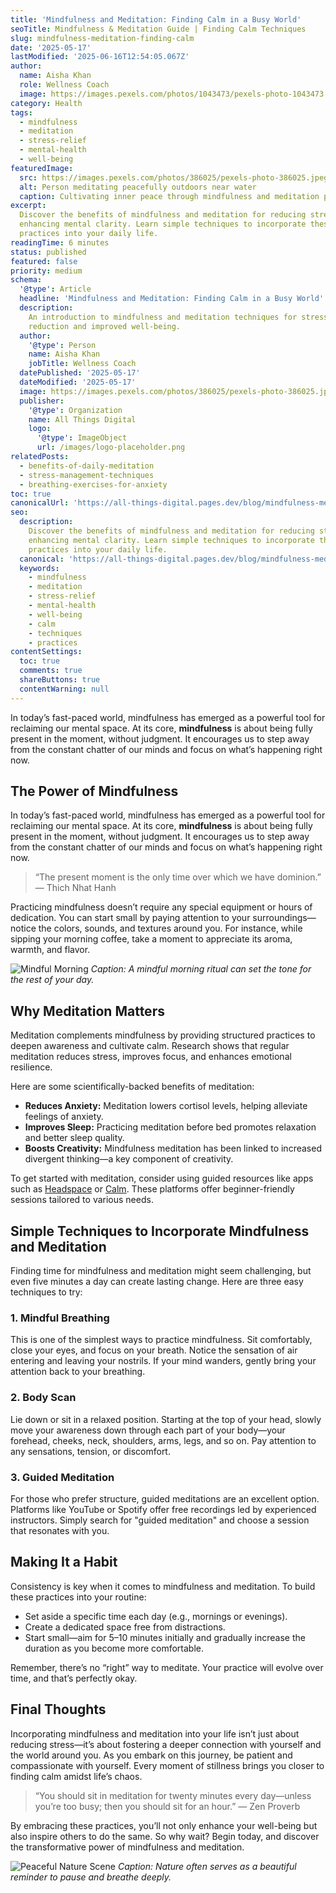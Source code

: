 ```yaml
---
title: 'Mindfulness and Meditation: Finding Calm in a Busy World'
seoTitle: Mindfulness & Meditation Guide | Finding Calm Techniques
slug: mindfulness-meditation-finding-calm
date: '2025-05-17'
lastModified: '2025-06-16T12:54:05.067Z'
author:
  name: Aisha Khan
  role: Wellness Coach
  image: https://images.pexels.com/photos/1043473/pexels-photo-1043473.jpeg?auto=compress&cs=tinysrgb&w=1260&h=750&dpr=2
category: Health
tags:
  - mindfulness
  - meditation
  - stress-relief
  - mental-health
  - well-being
featuredImage:
  src: https://images.pexels.com/photos/386025/pexels-photo-386025.jpeg?auto=compress&cs=tinysrgb&w=1260&h=750&dpr=2
  alt: Person meditating peacefully outdoors near water
  caption: Cultivating inner peace through mindfulness and meditation practices.
excerpt:
  Discover the benefits of mindfulness and meditation for reducing stress and
  enhancing mental clarity. Learn simple techniques to incorporate these
  practices into your daily life.
readingTime: 6 minutes
status: published
featured: false
priority: medium
schema:
  '@type': Article
  headline: 'Mindfulness and Meditation: Finding Calm in a Busy World'
  description:
    An introduction to mindfulness and meditation techniques for stress
    reduction and improved well-being.
  author:
    '@type': Person
    name: Aisha Khan
    jobTitle: Wellness Coach
  datePublished: '2025-05-17'
  dateModified: '2025-05-17'
  image: https://images.pexels.com/photos/386025/pexels-photo-386025.jpeg?auto=compress&cs=tinysrgb&w=1260&h=750&dpr=2
  publisher:
    '@type': Organization
    name: All Things Digital
    logo:
      '@type': ImageObject
      url: /images/logo-placeholder.png
relatedPosts:
  - benefits-of-daily-meditation
  - stress-management-techniques
  - breathing-exercises-for-anxiety
toc: true
canonicalUrl: 'https://all-things-digital.pages.dev/blog/mindfulness-meditation-finding-calm'
seo:
  description:
    Discover the benefits of mindfulness and meditation for reducing stress and
    enhancing mental clarity. Learn simple techniques to incorporate these
    practices into your daily life.
  canonical: 'https://all-things-digital.pages.dev/blog/mindfulness-meditation-finding-calm'
  keywords:
    - mindfulness
    - meditation
    - stress-relief
    - mental-health
    - well-being
    - calm
    - techniques
    - practices
contentSettings:
  toc: true
  comments: true
  shareButtons: true
  contentWarning: null
---
```


In today’s fast-paced world, mindfulness has emerged as a powerful tool for reclaiming our mental space. At its core, **mindfulness** is about being fully present in the moment, without judgment. It encourages us to step away from the constant chatter of our minds and focus on what’s happening right now.

## The Power of Mindfulness

In today’s fast-paced world, mindfulness has emerged as a powerful tool for reclaiming our mental space. At its core, **mindfulness** is about being fully present in the moment, without judgment. It encourages us to step away from the constant chatter of our minds and focus on what’s happening right now.

> “The present moment is the only time over which we have dominion.” — Thich Nhat Hanh

Practicing mindfulness doesn’t require any special equipment or hours of dedication. You can start small by paying attention to your surroundings—notice the colors, sounds, and textures around you. For instance, while sipping your morning coffee, take a moment to appreciate its aroma, warmth, and flavor.

![Mindful Morning](https://images.pexels.com/photos/3829910/pexels-photo-3829910.jpeg?auto=compress&cs=tinysrgb&w=1260&h=750&dpr=2)
_Caption: A mindful morning ritual can set the tone for the rest of your day._

## Why Meditation Matters

Meditation complements mindfulness by providing structured practices to deepen awareness and cultivate calm. Research shows that regular meditation reduces stress, improves focus, and enhances emotional resilience.

Here are some scientifically-backed benefits of meditation:

- **Reduces Anxiety:** Meditation lowers cortisol levels, helping alleviate feelings of anxiety.
- **Improves Sleep:** Practicing meditation before bed promotes relaxation and better sleep quality.
- **Boosts Creativity:** Mindfulness meditation has been linked to increased divergent thinking—a key component of creativity.

To get started with meditation, consider using guided resources like apps such as [Headspace](https://www.headspace.com/) or [Calm](https://www.calm.com/). These platforms offer beginner-friendly sessions tailored to various needs.

## Simple Techniques to Incorporate Mindfulness and Meditation

Finding time for mindfulness and meditation might seem challenging, but even five minutes a day can create lasting change. Here are three easy techniques to try:

### 1. Mindful Breathing

This is one of the simplest ways to practice mindfulness. Sit comfortably, close your eyes, and focus on your breath. Notice the sensation of air entering and leaving your nostrils. If your mind wanders, gently bring your attention back to your breathing.

### 2. Body Scan

Lie down or sit in a relaxed position. Starting at the top of your head, slowly move your awareness down through each part of your body—your forehead, cheeks, neck, shoulders, arms, legs, and so on. Pay attention to any sensations, tension, or discomfort.

### 3. Guided Meditation

For those who prefer structure, guided meditations are an excellent option. Platforms like YouTube or Spotify offer free recordings led by experienced instructors. Simply search for "guided meditation" and choose a session that resonates with you.

## Making It a Habit

Consistency is key when it comes to mindfulness and meditation. To build these practices into your routine:

- Set aside a specific time each day (e.g., mornings or evenings).
- Create a dedicated space free from distractions.
- Start small—aim for 5–10 minutes initially and gradually increase the duration as you become more comfortable.

Remember, there’s no “right” way to meditate. Your practice will evolve over time, and that’s perfectly okay.

## Final Thoughts

Incorporating mindfulness and meditation into your life isn’t just about reducing stress—it’s about fostering a deeper connection with yourself and the world around you. As you embark on this journey, be patient and compassionate with yourself. Every moment of stillness brings you closer to finding calm amidst life’s chaos.

> “You should sit in meditation for twenty minutes every day—unless you’re too busy; then you should sit for an hour.” — Zen Proverb

By embracing these practices, you’ll not only enhance your well-being but also inspire others to do the same. So why wait? Begin today, and discover the transformative power of mindfulness and meditation.

![Peaceful Nature Scene](https://images.pexels.com/photos/994605/pexels-photo-994605.jpeg?auto=compress&cs=tinysrgb&w=1260&h=750&dpr=2)
_Caption: Nature often serves as a beautiful reminder to pause and breathe deeply._
